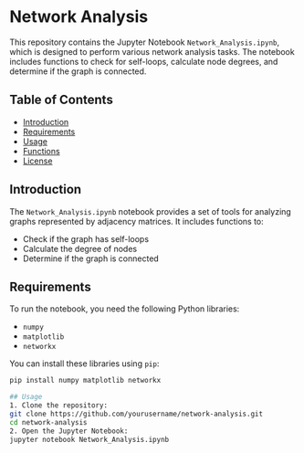 # Network Analysis

This repository contains the Jupyter Notebook `Network_Analysis.ipynb`, which is designed to perform various network analysis tasks. The notebook includes functions to check for self-loops, calculate node degrees, and determine if the graph is connected.

## Table of Contents

- [Introduction](#introduction)
- [Requirements](#requirements)
- [Usage](#usage)
- [Functions](#functions)
- [License](#license)

## Introduction

The `Network_Analysis.ipynb` notebook provides a set of tools for analyzing graphs represented by adjacency matrices. It includes functions to:
- Check if the graph has self-loops
- Calculate the degree of nodes
- Determine if the graph is connected

## Requirements

To run the notebook, you need the following Python libraries:
- `numpy`
- `matplotlib`
- `networkx`

You can install these libraries using `pip`:

```sh
pip install numpy matplotlib networkx

## Usage
1. Clone the repository:
git clone https://github.com/yourusername/network-analysis.git
cd network-analysis
2. Open the Jupyter Notebook:
jupyter notebook Network_Analysis.ipynb

